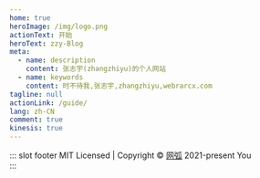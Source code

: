 ```yaml
---
home: true
heroImage: /img/logo.png
actionText: 开始
heroText: zzy-Blog
meta:
  - name: description
    content: 张志宇(zhangzhiyu)的个人网站
  - name: keywords
    content: 时不待我,张志宇,zhangzhiyu,webrarcx.com
tagline: null
actionLink: /guide/
lang: zh-CN
comment: true
kinesis: true
---
```


::: slot footer
MIT Licensed | Copyright © [网弧](https://www.webarcx.com) 2021-present You  
:::


<template>
  <div>
    <div class="docs">
    <div class="heti heti--poetry">
      <h2>定风波<span class="heti-meta heti-small">[宋]<abbr title="号东坡居士">苏轼</abbr></span></h2>
        <p class="heti-x-large">
        三月七日，沙湖道中遇雨<span class="heti-hang">。</span><br>雨具先去，同行皆狼狈，余独不觉，已而遂晴，故作此词<span class="heti-hang">。</span><br>
        莫听穿林打叶声，何妨吟啸且徐行<span class="heti-hang">。</span><br>竹杖芒鞋轻胜马，谁怕？一蓑烟雨任平生<span class="heti-hang">。</span><br>
        料峭春风吹酒醒，微冷，山头斜照却相迎<span class="heti-hang">。</span><br>回首向来萧瑟处，归去，也无风雨也无晴<span class="heti-hang">。</span><br>
        </p>
    </div>
      <lottie
        class="lottie"
        :options="defaultOptions.confettiData"
        :height="300"
        v-on:animCreated="handleAnimation($event, 'confettiData')"
      />
    </div>
  </div>
</template>

<script>
import Lottie from "./.vuepress/theme/components/lottie.vue";
import * as confettiData from "./.vuepress/public/css-js/116943-confetti-3colorsjson.json";
export default {
  data() {
    return {
      anim: {
        confettiData: null,
      },
      defaultOptions: {
        confettiData: {
          animationData: confettiData.default,
        },

       
      },
    };
  },
  components: {
    lottie: Lottie,
  },
  created() {
  },
  methods: {
    handleAnimation(anim, type) {
      this.anim[type] = anim;
    },
   
  },
  mounted(){
    
  }
 
};
</script>
<style scoped>
.docs {
  margin-top: 60px;
}
.docs .lottie {
  position: absolute;
  top: 20px;
  left: 50%;
  transform: translate(-50%, 0%);
}

</style>

